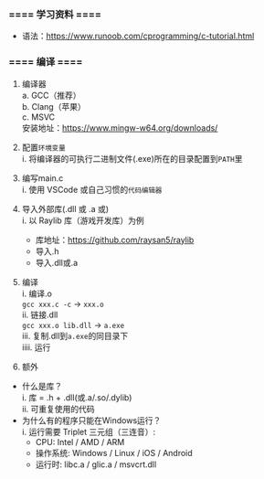 ### ==== 学习资料 ====
* 语法：https://www.runoob.com/cprogramming/c-tutorial.html

### ==== 编译 ====
1. 编译器   
a. GCC（推荐）   
b. Clang（苹果）   
c. MSVC   
安装地址：https://www.mingw-w64.org/downloads/   

2. 配置`环境变量`   
i. 将编译器的可执行二进制文件(.exe)所在的目录配置到`PATH`里

3. 编写main.c   
i. 使用 VSCode 或自己习惯的`代码编辑器`

4. 导入外部库(.dll 或 .a 或)   
i. 以 Raylib 库（游戏开发库）为例
    - 库地址：https://github.com/raysan5/raylib
    - 导入.h
    - 导入.dll或.a

5. 编译   
i. 编译.o   
`gcc xxx.c -c` -> `xxx.o`   
ii. 链接.dll   
`gcc xxx.o lib.dll` -> `a.exe`   
iii. 复制.dll到`a.exe`的同目录下   
iiii. 运行

6. 额外
* 什么是库？   
i. 库 = .h + .dll(或.a/.so/.dylib)   
ii. 可重复使用的代码   
* 为什么有的程序只能在Windows运行？   
i. 运行需要 Triplet 三元组（三连音）:   
    - CPU: Intel / AMD / ARM   
    - 操作系统: Windows / Linux / iOS / Android   
    - 运行时: libc.a / glic.a / msvcrt.dll